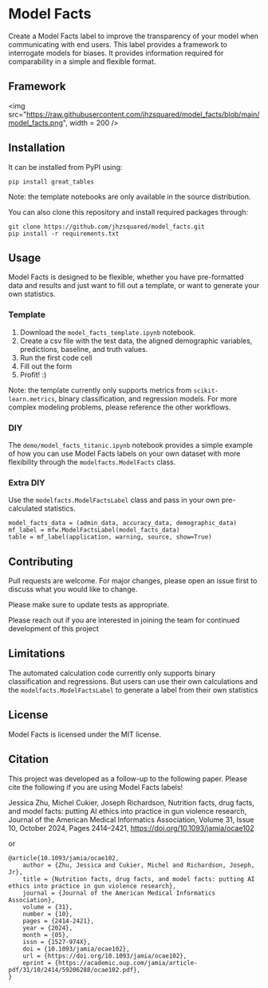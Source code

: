 # Model Facts
Create a Model Facts label to improve the transparency of your model when communicating with end users. 
This label provides a framework to interrogate models for biases. 
It provides information required for comparability in a simple and flexible format. 

## Framework
<img src="https://raw.githubusercontent.com/jhzsquared/model_facts/blob/main/model_facts.png", width = 200 />

## Installation
It can be installed from PyPI using: 

```pip install great_tables```

Note: the template notebooks are only available in the source distribution.

You can also clone this repository and install required packages through:

```
git clone https://github.com/jhzsquared/model_facts.git
pip install -r requirements.txt
```

## Usage
Model Facts is designed to be flexible, whether you have pre-formatted data and results and just want to fill out a template, or want to generate your own statistics.

### Template
1. Download the `model_facts_template.ipynb` notebook.
2. Create a csv file with the test data, the aligned demographic variables, predictions, baseline, and truth values.
3. Run the first code cell
4. Fill out the form
5. Profit! :)

Note: the template currently only supports metrics from `scikit-learn.metrics`, binary classification, and regression models. For more complex modeling problems, please reference the other workflows.

### DIY
The `demo/model_facts_titanic.ipynb` notebook provides a simple example of how you can use Model Facts labels on your own dataset with more flexibility through the `modelfacts.ModelFacts` class.

### Extra DIY
Use the `modelfacts.ModelFactsLabel` class and pass in your own pre-calculated statistics.

```
model_facts_data = (admin_data, accuracy_data, demographic_data)
mf_label = mfw.ModelFactsLabel(model_facts_data)
table = mf_label(application, warning, source, show=True)
```

## Contributing
Pull requests are welcome. For major changes, please open an issue first
to discuss what you would like to change.

Please make sure to update tests as appropriate.

Please reach out if you are interested in joining the team for continued development of this project

## Limitations
The automated calculation code currently only supports binary classification and regressions. But users can use their own calculations and the `modelfacts.ModelFactsLabel` to generate a label from their own statistics

## License
Model Facts is licensed under the MIT license.
## Citation
This project was developed as a follow-up to the following paper. Please cite the following if you are using Model Facts labels!

Jessica Zhu, Michel Cukier, Joseph Richardson, Nutrition facts, drug facts, and model facts: putting AI ethics into practice in gun violence research, Journal of the American Medical Informatics Association, Volume 31, Issue 10, October 2024, Pages 2414–2421, https://doi.org/10.1093/jamia/ocae102

or 

```
@article{10.1093/jamia/ocae102,
    author = {Zhu, Jessica and Cukier, Michel and Richardson, Joseph, Jr},
    title = {Nutrition facts, drug facts, and model facts: putting AI ethics into practice in gun violence research},
    journal = {Journal of the American Medical Informatics Association},
    volume = {31},
    number = {10},
    pages = {2414-2421},
    year = {2024},
    month = {05},
    issn = {1527-974X},
    doi = {10.1093/jamia/ocae102},
    url = {https://doi.org/10.1093/jamia/ocae102},
    eprint = {https://academic.oup.com/jamia/article-pdf/31/10/2414/59206288/ocae102.pdf},
}
```